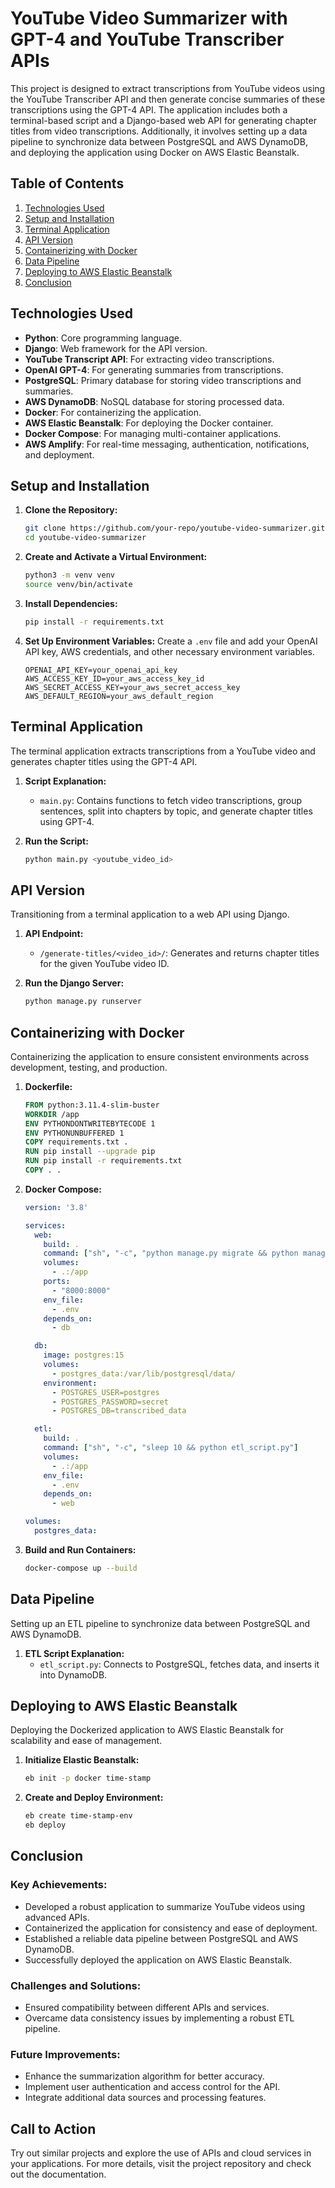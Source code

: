 

# YouTube Video Summarizer with GPT-4 and YouTube Transcriber APIs

This project is designed to extract transcriptions from YouTube videos using the YouTube Transcriber API and then generate concise summaries of these transcriptions using the GPT-4 API. The application includes both a terminal-based script and a Django-based web API for generating chapter titles from video transcriptions. Additionally, it involves setting up a data pipeline to synchronize data between PostgreSQL and AWS DynamoDB, and deploying the application using Docker on AWS Elastic Beanstalk.

## Table of Contents

1. [Technologies Used](#technologies-used)
2. [Setup and Installation](#setup-and-installation)
3. [Terminal Application](#terminal-application)
4. [API Version](#api-version)
5. [Containerizing with Docker](#containerizing-with-docker)
6. [Data Pipeline](#data-pipeline)
7. [Deploying to AWS Elastic Beanstalk](#deploying-to-aws-elastic-beanstalk)
8. [Conclusion](#conclusion)

## Technologies Used

- **Python**: Core programming language.
- **Django**: Web framework for the API version.
- **YouTube Transcript API**: For extracting video transcriptions.
- **OpenAI GPT-4**: For generating summaries from transcriptions.
- **PostgreSQL**: Primary database for storing video transcriptions and summaries.
- **AWS DynamoDB**: NoSQL database for storing processed data.
- **Docker**: For containerizing the application.
- **AWS Elastic Beanstalk**: For deploying the Docker container.
- **Docker Compose**: For managing multi-container applications.
- **AWS Amplify**: For real-time messaging, authentication, notifications, and deployment.

## Setup and Installation

1. **Clone the Repository:**
   ```bash
   git clone https://github.com/your-repo/youtube-video-summarizer.git
   cd youtube-video-summarizer
   ```

2. **Create and Activate a Virtual Environment:**
   ```bash
   python3 -m venv venv
   source venv/bin/activate
   ```

3. **Install Dependencies:**
   ```bash
   pip install -r requirements.txt
   ```

4. **Set Up Environment Variables:**
   Create a `.env` file and add your OpenAI API key, AWS credentials, and other necessary environment variables.
   ```plaintext
   OPENAI_API_KEY=your_openai_api_key
   AWS_ACCESS_KEY_ID=your_aws_access_key_id
   AWS_SECRET_ACCESS_KEY=your_aws_secret_access_key
   AWS_DEFAULT_REGION=your_aws_default_region
   ```

## Terminal Application

The terminal application extracts transcriptions from a YouTube video and generates chapter titles using the GPT-4 API.

1. **Script Explanation:**
   - `main.py`: Contains functions to fetch video transcriptions, group sentences, split into chapters by topic, and generate chapter titles using GPT-4.

2. **Run the Script:**
   ```bash
   python main.py <youtube_video_id>
   ```

## API Version

Transitioning from a terminal application to a web API using Django.

1. **API Endpoint:**
   - `/generate-titles/<video_id>/`: Generates and returns chapter titles for the given YouTube video ID.

2. **Run the Django Server:**
   ```bash
   python manage.py runserver
   ```

## Containerizing with Docker

Containerizing the application to ensure consistent environments across development, testing, and production.

1. **Dockerfile:**
   ```Dockerfile
   FROM python:3.11.4-slim-buster
   WORKDIR /app
   ENV PYTHONDONTWRITEBYTECODE 1
   ENV PYTHONUNBUFFERED 1
   COPY requirements.txt .
   RUN pip install --upgrade pip
   RUN pip install -r requirements.txt
   COPY . .
   ```

2. **Docker Compose:**
   ```yaml
   version: '3.8'

   services:
     web:
       build: .
       command: ["sh", "-c", "python manage.py migrate && python manage.py runserver 0.0.0.0:8000"]
       volumes:
         - .:/app
       ports:
         - "8000:8000"
       env_file:
         - .env
       depends_on:
         - db

     db:
       image: postgres:15
       volumes:
         - postgres_data:/var/lib/postgresql/data/
       environment:
         - POSTGRES_USER=postgres
         - POSTGRES_PASSWORD=secret
         - POSTGRES_DB=transcribed_data

     etl:
       build: .
       command: ["sh", "-c", "sleep 10 && python etl_script.py"]
       volumes:
         - .:/app
       env_file:
         - .env
       depends_on:
         - web

   volumes:
     postgres_data:
   ```

3. **Build and Run Containers:**
   ```bash
   docker-compose up --build
   ```

## Data Pipeline

Setting up an ETL pipeline to synchronize data between PostgreSQL and AWS DynamoDB.

1. **ETL Script Explanation:**
   - `etl_script.py`: Connects to PostgreSQL, fetches data, and inserts it into DynamoDB.

## Deploying to AWS Elastic Beanstalk

Deploying the Dockerized application to AWS Elastic Beanstalk for scalability and ease of management.

1. **Initialize Elastic Beanstalk:**
   ```bash
   eb init -p docker time-stamp
   ```

2. **Create and Deploy Environment:**
   ```bash
   eb create time-stamp-env
   eb deploy
   ```

## Conclusion

### Key Achievements:
- Developed a robust application to summarize YouTube videos using advanced APIs.
- Containerized the application for consistency and ease of deployment.
- Established a reliable data pipeline between PostgreSQL and AWS DynamoDB.
- Successfully deployed the application on AWS Elastic Beanstalk.

### Challenges and Solutions:
- Ensured compatibility between different APIs and services.
- Overcame data consistency issues by implementing a robust ETL pipeline.

### Future Improvements:
- Enhance the summarization algorithm for better accuracy.
- Implement user authentication and access control for the API.
- Integrate additional data sources and processing features.

## Call to Action

Try out similar projects and explore the use of APIs and cloud services in your applications. For more details, visit the project repository and check out the documentation.

